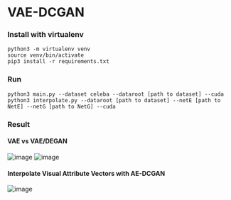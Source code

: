 # VAE-DCGAN

### Install with virtualenv
```bash=
python3 -m virtualenv venv
source venv/bin/activate
pip3 install -r requirements.txt
```

### Run
```bash=
python3 main.py --dataset celeba --dataroot [path to dataset] --cuda
python3 interpolate.py --dataroot [path to dataset] --netE [path to NetE] --netG [path to NetG] --cuda
```

### Result
#### VAE vs VAE/DEGAN
![image](https://github.com/ballinhuang/NCTU-Computer-Vision/blob/master/Final/result/vae_exp.png)
![image](https://github.com/ballinhuang/NCTU-Computer-Vision/blob/master/Final/result/vae_dcgan_exp.png)

#### Interpolate Visual Attribute Vectors with AE-DCGAN
![image](https://github.com/ballinhuang/NCTU-Computer-Vision/blob/master/Final/result/exp_result.png)
